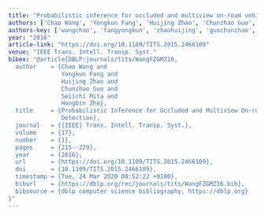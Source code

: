 ```yaml
---
title: "Probabilistic inference for occluded and multiview on-road vehicle detection"
authors: ['Chao Wang', 'Yongkun Fang', 'Huijing Zhao', 'Chunzhao Guo', 'Seiichi Mita', 'Hongbin Zha']
authors-key: ['wangchao', 'fangyongkun', 'zhaohuijing', 'guochunzhao', 'mitaseiichi', 'zhahongbin']
year: "2016"
article-link: "https://doi.org/10.1109/TITS.2015.2466109"
venue: "IEEE Trans. Intell. Transp. Syst."
bibex: "@article{DBLP:journals/tits/WangFZGMZ16,
  author    = {Chao Wang and
               Yongkun Fang and
               Huijing Zhao and
               Chunzhao Guo and
               Seiichi Mita and
               Hongbin Zha},
  title     = {Probabilistic Inference for Occluded and Multiview On-road Vehicle
               Detection},
  journal   = {{IEEE} Trans. Intell. Transp. Syst.},
  volume    = {17},
  number    = {1},
  pages     = {215--229},
  year      = {2016},
  url       = {https://doi.org/10.1109/TITS.2015.2466109},
  doi       = {10.1109/TITS.2015.2466109},
  timestamp = {Tue, 24 Mar 2020 08:52:22 +0100},
  biburl    = {https://dblp.org/rec/journals/tits/WangFZGMZ16.bib},
  bibsource = {dblp computer science bibliography, https://dblp.org}
}"
---
```

